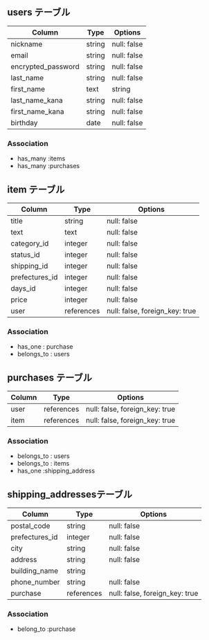 

## users テーブル

| Column               | Type   | Options     |
| -------------------  | ------ | ----------- |
| nickname             | string | null: false |#ニックネーム
| email                | string | null: false |＃メールアドレス
| encrypted_password   | string | null: false |＃パスワード
| last_name            | string | null: false |＃名前（全角）苗字
| first_name| text     | string | null: false |＃名前（全角）名前
| last_name_kana       | string | null: false |＃名前カナ（全角）苗字
| first_name_kana      | string | null: false |＃名前カナ（全角）名前
| birthday             | date   | null: false |＃生年月日

### Association

- has_many :items
- has_many :purchases


## item テーブル

| Column          | Type      | Options                        |
| --------------- | ----------| ------------------------------ |
| title           | string    | null: false                    |＃商品名
| text            | text      | null: false                    |＃商品の説明
| category_id     | integer   | null: false                    |＃カテゴリー
| status_id       | integer   | null: false                    |＃商品の状態
| shipping_id     | integer   | null: false                    |＃配送料の負担
| prefectures_id  | integer   | null: false                    |＃配送もとの地域（都道府県）
| days_id         | integer   | null: false                    |＃発送までの日数
| price           | integer   | null: false                    |＃値段
| user            | references| null: false, foreign_key: true |
### Association
- has_one : purchase
- belongs_to : users

## purchases テーブル

| Column    | Type         | Options                          |
|-----------|--------------| -------------------------------- |
| user      | references   | null: false, foreign_key: true   |
| item      | references   | null: false, foreign_key: true   |

### Association
- belongs_to : users
- belongs_to : items
- has_one :shipping_address

## shipping_addressesテーブル

| Column          | Type      | Options                        |
| --------------- | ----------| ------------------------------ |
| postal_code     | string    | null: false                    |＃郵便番号　※ハイフンあり
| prefectures_id  | integer   | null: false                    |＃都道府県
| city            | string    | null: false                    |＃市区町村
| address         | string    | null: false                    |＃番地
| building_name   | string    |                                |＃建物名
| phone_number    | string    | null: false                    |＃電話番号　※ハイフンあり
| purchase        | references| null: false, foreign_key: true |

### Association
- belong_to :purchase
